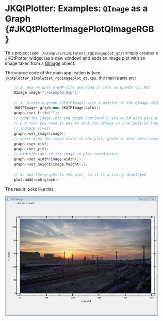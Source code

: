 # JKQtPlotter: Examples: `QImage` as a Graph {#JKQtPlotterImagePlotQImageRGB}
This project (see `./examples/simpletest_rgbimageplot_qt/`) simply creates a JKQtPlotter widget (as a new window) and adds an image plot with an image taken from a [QImage](http://doc.qt.io/qt-5/qimage.html) object. 

The source code of the main application is (see [`jkqtplotter_simpletest_rgbimageplot_qt.cpp`](../simpletest_rgbimageplot_qt/jkqtplotter_simpletest_rgbimageplot_qt.cpp). the main parts are:
```c++
    // 2. now we open a BMP-file and load it into an OpenCV cv::Mat
    QImage image(":/example.bmp");

    // 3. create a graph (JKQTPImage) with a pointer to the QImage-object, generated above
    JKQTPImage* graph=new JKQTPImage(&plot);
    graph->set_title("");
    // copy the image into the graph (optionally you could also give a pointer to a QImage,
    // but then you need to ensure that the QImage is available as long as the JKQTPImage
    // instace lives)
    graph->set_image(image);
    // where does the image start in the plot, given in plot-axis-coordinates (bottom-left corner)
    graph->set_x(0);
    graph->set_y(0);
    // width/height of the image in plot coordinates
    graph->set_width(image.width());
    graph->set_height(image.height());

    // 4. add the graphs to the plot, so it is actually displayed
    plot.addGraph(graph);
```
The result looks like this:

![jkqtplotter_simpletest_imageplot](../../screenshots/jkqtplotter_simpletest_rgbimageplot_qt.png)



